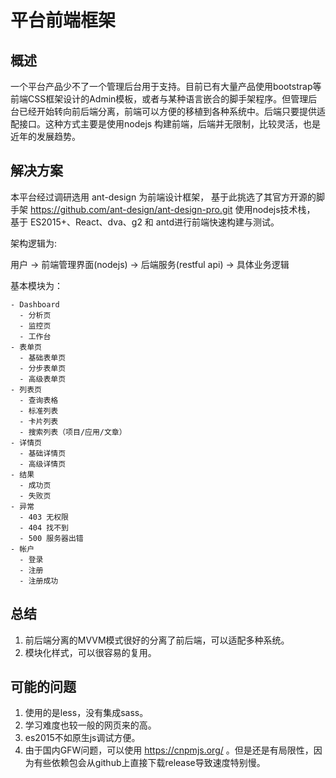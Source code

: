 # 平台前端框架


## 概述

一个平台产品少不了一个管理后台用于支持。目前已有大量产品使用bootstrap等前端CSS框架设计的Admin模板，或者与某种语言嵌合的脚手架程序。但管理后台已经开始转向前后端分离，前端可以方便的移植到各种系统中。后端只要提供适配接口。这种方式主要是使用nodejs 构建前端，后端并无限制，比较灵活，也是近年的发展趋势。


## 解决方案

本平台经过调研选用 ant-design 为前端设计框架， 基于此挑选了其官方开源的脚手架 https://github.com/ant-design/ant-design-pro.git 
使用nodejs技术栈， 基于 ES2015+、React、dva、g2 和 antd进行前端快速构建与测试。

架构逻辑为:

用户 -> 前端管理界面(nodejs) -> 后端服务(restful api) -> 具体业务逻辑


基本模块为：

```
- Dashboard
  - 分析页
  - 监控页
  - 工作台
- 表单页
  - 基础表单页
  - 分步表单页
  - 高级表单页
- 列表页
  - 查询表格
  - 标准列表
  - 卡片列表
  - 搜索列表（项目/应用/文章）
- 详情页
  - 基础详情页
  - 高级详情页
- 结果
  - 成功页
  - 失败页
- 异常
  - 403 无权限
  - 404 找不到
  - 500 服务器出错
- 帐户
  - 登录
  - 注册
  - 注册成功
```

## 总结

1. 前后端分离的MVVM模式很好的分离了前后端，可以适配多种系统。
1. 模块化样式，可以很容易的复用。

## 可能的问题

1. 使用的是less，没有集成sass。
1. 学习难度也较一般的网页来的高。
1. es2015不如原生js调试方便。
1. 由于国内GFW问题，可以使用 https://cnpmjs.org/ 。但是还是有局限性，因为有些依赖包会从github上直接下载release导致速度特别慢。



